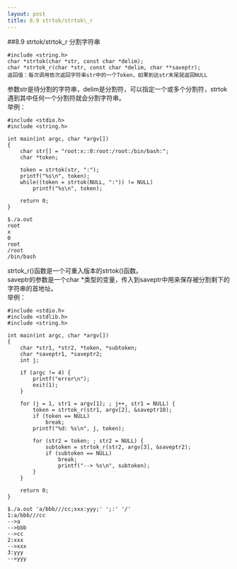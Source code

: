 ```yaml
---
layout: post
title: 8.9 strtok/strtok\_r
---
```


##8.9 strtok/strtok\_r
分割字符串

	#include <string.h>
	char *strtok(char *str, const char *delim);
	char *strtok_r(char *str, const char *delim, char **saveptr);
	返回值：每次调用依次返回字符串str中的一个Token，如果到达str末尾就返回NULL

参数str是待分割的字符串，delim是分割符，可以指定一个或多个分割符，strtok遇到其中任何一个分割符就会分割字符串。<br>
举例：

    #include <stdio.h>
    #include <string.h>

    int main(int argc, char *argv[])
    {
        char str[] = "root:x::0:root:/root:/bin/bash:";
        char *token;

        token = strtok(str, ":");
        printf("%s\n", token);
        while((token = strtok(NULL, ":")) != NULL)
            printf("%s\n", token);

        return 0;
    }

    $./a.out
    root
    x
    0
    root
    /root
    /bin/bash

strtok\_r()函数是一个可重入版本的strtok()函数。<br>
saveptr的参数是一个char
\*类型的变量，传入到saveptr中用来保存被分割剩下的字符串的首地址。<br>
举例：

    #include <stdio.h>
    #include <stdlib.h>
    #include <string.h>

    int main(int argc, char *argv[])
    {
        char *str1, *str2, *token, *subtoken;
        char *saveptr1, *saveptr2;
        int j;

        if (argc != 4) {
            printf("error\n");
            exit(1);
        }

        for (j = 1, str1 = argv[1]; ; j++, str1 = NULL) {
            token = strtok_r(str1, argv[2], &saveptr10);
            if (token == NULL)
                break;
            printf("%d: %s\n", j, token);

            for (str2 = token; ; str2 = NULL) {
                subtoken = strtok_r(str2, argv[3], &saveptr2);
                if (subtoken == NULL)
                    break;
                    printf("--> %s\n", subtoken);
            }
        }

        return 0;
    }

    $./a.out 'a/bbb///cc;xxx:yyy;' ';:' '/'
    1:a/bbb///cc
    -->a
    -->bbb
    -->cc
    2:xxx
    -->xxx
    3:yyy
    -->yyy

